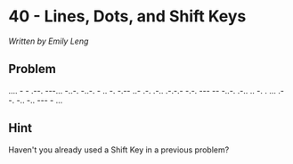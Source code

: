 # 40 - Lines, Dots, and Shift Keys

*Written by Emily Leng*

## Problem

.... - - .--. ---... -..-. -..-. - .. -. -.-- ..- .-. .-.. .-.-.- -.-. --- -- -..-. .-.. .. -. . ... .- -. -.. -.. --- - ...

## Hint

Haven't you already used a Shift Key in a previous problem?